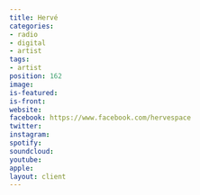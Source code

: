 ```yaml
---
title: Hervé
categories:
- radio
- digital
- artist
tags:
- artist
position: 162
image: 
is-featured: 
is-front: 
website: 
facebook: https://www.facebook.com/hervespace
twitter: 
instagram: 
spotify: 
soundcloud: 
youtube: 
apple: 
layout: client
---
```



